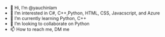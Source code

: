 - 👋 Hi, I’m @yauchinlam
- 👀 I’m interested in C#, C++,Python, HTML, CSS, Javacscript, and Azure
- 🌱 I’m currently learning Python, C++
- 💞️ I’m looking to collaborate on Python
- 📫 How to reach me, DM me

<!---
yauchinlam/yauchinlam is a ✨ special ✨ repository because its `README.md` (this file) appears on your GitHub profile.
You can click the Preview link to take a look at your changes.
--->
